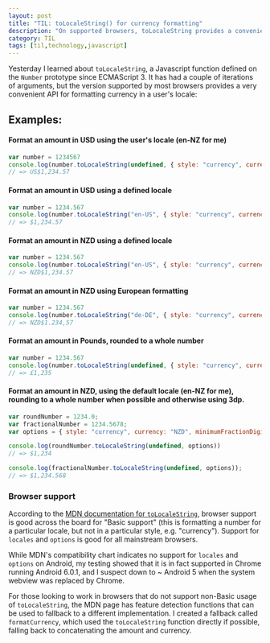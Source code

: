 ```yaml
---
layout: post
title: "TIL: toLocaleString() for currency formatting"
description: "On supported browsers, toLocaleString provides a convenient way to format currencies and other number formats."
category: TIL
tags: [til,technology,javascript]
---
```


Yesterday I learned about `toLocaleString`, a Javascript function defined on the `Number` prototype since ECMAScript 3. It has had a couple of iterations of arguments, but the version supported by most browsers provides a very convenient API for formatting currency in a user's locale:

## Examples:

#### Format an amount in USD using the user's locale (en-NZ for me)

``` javascript
var number = 1234567
console.log(number.toLocaleString(undefined, { style: "currency", currency: "USD"}))
// => US$1,234.57
```

#### Format an amount in USD using a defined locale

``` javascript
var number = 1234.567
console.log(number.toLocaleString("en-US", { style: "currency", currency: "USD"}))
// => $1,234.57
```

#### Format an amount in NZD using a defined locale

``` javascript
var number = 1234.567
console.log(number.toLocaleString("en-US", { style: "currency", currency: "NZD"}))
// => NZD$1,234.57
```

#### Format an amount in NZD using European formatting 

``` javascript
var number = 1234.567
console.log(number.toLocaleString("de-DE", { style: "currency", currency: "NZD"}))
// => NZD$1.234,57
```

#### Format an amount in Pounds, rounded to a whole number

``` javascript
var number = 1234.567
console.log(number.toLocaleString(undefined, { style: "currency", currency: "GBP", minimumFractionDigits: 0, maximumFractionDigits: 0}))
// => £1,235
```

#### Format an amount in NZD, using the default locale (en-NZ for me), rounding to a whole number when possible and otherwise using 3dp.

``` javascript
var roundNumber = 1234.0;
var fractionalNumber = 1234.5678;
var options = { style: "currency", currency: "NZD", minimumFractionDigits: 0, maximumFractionDigits: 3};

console.log(roundNumber.toLocaleString(undefined, options))
// => $1,234

console.log(fractionalNumber.toLocaleString(undefined, options));
// => $1,234.568
```

### Browser support

According to the [MDN documentation for `toLocaleString`](https://developer.mozilla.org/en-US/docs/Web/JavaScript/Reference/Global_Objects/Number/toLocaleString), browser support is good across the board for "Basic support" (this is formatting a number for a particular locale, but not in a particular style, e.g. "currency"). Support for `locales` and `options` is good for all mainstream browsers.

While MDN's compatibility chart indicates no support for `locales` and `options` on Android, my testing showed that it is in fact supported in Chrome running Android 6.0.1, and I suspect down to ~ Android 5 when the system webview was replaced by Chrome. 

For those looking to work in browsers that do not support non-Basic usage of `toLocaleString`, the MDN page has feature detection functions that can be used to fallback to a different implementation. I created a fallback called `formatCurrency`, which used the `toLocaleString` function directly if possible, falling back to concatenating the amount and currency.